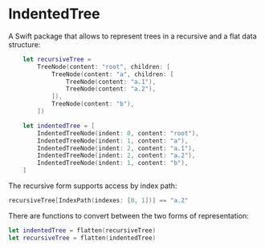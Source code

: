 # IndentedTree

A Swift package that allows to represent trees in a recursive and a flat data structure:

```swift
    let recursiveTree =
        TreeNode(content: "root", children: [
            TreeNode(content: "a", children: [
                TreeNode(content: "a.1"),
                TreeNode(content: "a.2"),
            ]),
            TreeNode(content: "b"),
        ])

    let indentedTree = [
        IndentedTreeNode(indent: 0, content: "root"),
        IndentedTreeNode(indent: 1, content: "a"),
        IndentedTreeNode(indent: 2, content: "a.1"),
        IndentedTreeNode(indent: 2, content: "a.2"),
        IndentedTreeNode(indent: 1, content: "b"),
    ]

```

The recursive form supports access by index path:

```swift
recursiveTree[IndexPath(indexes: [0, 1])] == "a.2"
```

There are functions to convert between the two forms of representation:

```swift
let indentedTree = flatten(recursiveTree)
let recursiveTree = flatten(indentedTree)
```
